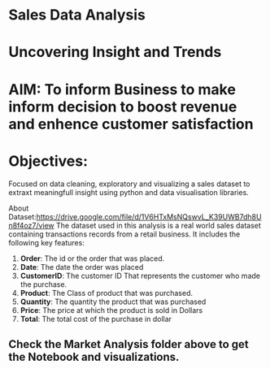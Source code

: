 #  Sales Data Analysis
# Uncovering Insight and Trends
# AIM: To inform Business to make inform decision to boost revenue and enhence customer satisfaction

# Objectives:
Focused on data cleaning, exploratory and visualizing a sales dataset to extraxt meaningfull insight using python and data visualisation libraries.

About Dataset:https://drive.google.com/file/d/1V6HTxMsNQswvL_K39UWB7dh8Un8f4oz7/view
The dataset used in this analysis is a real world sales dataset containing transactions records from a retail business. 
It includes the following key features:
1. **Order**: The id or the order that was placed.
2. **Date**: The date the order was placed
3. **CustomerID**: The customer ID That represents the customer who made the purchase.
4. **Product**: The Class of product that was purchased.
5. **Quantity**: The quantity the product that was purchased
6. **Price**: The price at which the product is sold in Dollars
7. **Total**: The total cost of the purchase in dollar
##  Check the Market Analysis folder above to get the Notebook and visualizations.
